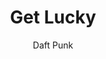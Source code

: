 ---
layout: post
title: Get Lucky
author: Daft Punk
language: "Français"
image:
  artist: daft-punk.png
---